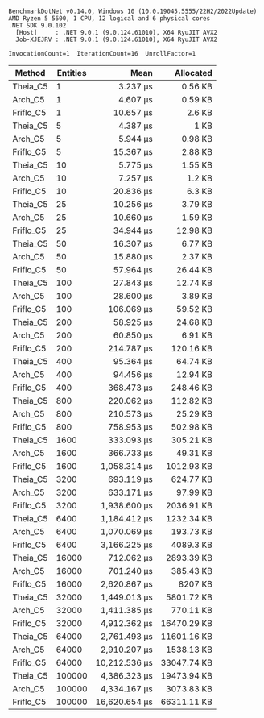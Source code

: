 ```

BenchmarkDotNet v0.14.0, Windows 10 (10.0.19045.5555/22H2/2022Update)
AMD Ryzen 5 5600, 1 CPU, 12 logical and 6 physical cores
.NET SDK 9.0.102
  [Host]     : .NET 9.0.1 (9.0.124.61010), X64 RyuJIT AVX2
  Job-XJEJRV : .NET 9.0.1 (9.0.124.61010), X64 RyuJIT AVX2

InvocationCount=1  IterationCount=16  UnrollFactor=1  

```
| Method    | Entities | Mean          | Allocated   |
|---------- |--------- |--------------:|------------:|
| Theia_C5  | 1        |      3.237 μs |     0.56 KB |
| Arch_C5   | 1        |      4.607 μs |     0.59 KB |
| Friflo_C5 | 1        |     10.657 μs |      2.6 KB |
| Theia_C5  | 5        |      4.387 μs |        1 KB |
| Arch_C5   | 5        |      5.944 μs |     0.98 KB |
| Friflo_C5 | 5        |     15.367 μs |     2.88 KB |
| Theia_C5  | 10       |      5.775 μs |     1.55 KB |
| Arch_C5   | 10       |      7.257 μs |      1.2 KB |
| Friflo_C5 | 10       |     20.836 μs |      6.3 KB |
| Theia_C5  | 25       |     10.256 μs |     3.79 KB |
| Arch_C5   | 25       |     10.660 μs |     1.59 KB |
| Friflo_C5 | 25       |     34.944 μs |    12.98 KB |
| Theia_C5  | 50       |     16.307 μs |     6.77 KB |
| Arch_C5   | 50       |     15.880 μs |     2.37 KB |
| Friflo_C5 | 50       |     57.964 μs |    26.44 KB |
| Theia_C5  | 100      |     27.843 μs |    12.74 KB |
| Arch_C5   | 100      |     28.600 μs |     3.89 KB |
| Friflo_C5 | 100      |    106.069 μs |    59.52 KB |
| Theia_C5  | 200      |     58.925 μs |    24.68 KB |
| Arch_C5   | 200      |     60.850 μs |     6.91 KB |
| Friflo_C5 | 200      |    214.787 μs |   120.16 KB |
| Theia_C5  | 400      |     95.364 μs |    64.74 KB |
| Arch_C5   | 400      |     94.456 μs |    12.94 KB |
| Friflo_C5 | 400      |    368.473 μs |   248.46 KB |
| Theia_C5  | 800      |    220.062 μs |   112.82 KB |
| Arch_C5   | 800      |    210.573 μs |    25.29 KB |
| Friflo_C5 | 800      |    758.953 μs |   502.98 KB |
| Theia_C5  | 1600     |    333.093 μs |   305.21 KB |
| Arch_C5   | 1600     |    366.733 μs |    49.31 KB |
| Friflo_C5 | 1600     |  1,058.314 μs |  1012.93 KB |
| Theia_C5  | 3200     |    693.119 μs |   624.77 KB |
| Arch_C5   | 3200     |    633.171 μs |    97.99 KB |
| Friflo_C5 | 3200     |  1,938.600 μs |  2036.91 KB |
| Theia_C5  | 6400     |  1,184.412 μs |  1232.34 KB |
| Arch_C5   | 6400     |  1,070.069 μs |   193.73 KB |
| Friflo_C5 | 6400     |  3,166.225 μs |   4089.3 KB |
| Theia_C5  | 16000    |    712.062 μs |  2893.39 KB |
| Arch_C5   | 16000    |    701.240 μs |   385.43 KB |
| Friflo_C5 | 16000    |  2,620.867 μs |     8207 KB |
| Theia_C5  | 32000    |  1,449.013 μs |  5801.72 KB |
| Arch_C5   | 32000    |  1,411.385 μs |   770.11 KB |
| Friflo_C5 | 32000    |  4,912.362 μs | 16470.29 KB |
| Theia_C5  | 64000    |  2,761.493 μs | 11601.16 KB |
| Arch_C5   | 64000    |  2,910.207 μs |  1538.13 KB |
| Friflo_C5 | 64000    | 10,212.536 μs | 33047.74 KB |
| Theia_C5  | 100000   |  4,386.323 μs | 19473.94 KB |
| Arch_C5   | 100000   |  4,334.167 μs |  3073.83 KB |
| Friflo_C5 | 100000   | 16,620.654 μs | 66311.11 KB |
